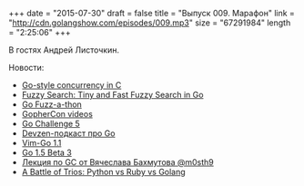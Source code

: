 +++
date = "2015-07-30"
draft = false
title = "Выпуск 009. Марафон"
link = "http://cdn.golangshow.com/episodes/009.mp3"
size = "67291984"
length = "2:25:06"
+++

В гостях Андрей Листочкин.

Новости:

* [Go-style concurrency in C](http://libmill.org/tutorial.html)
* [Fuzzy Search: Tiny and Fast Fuzzy Search in Go](https://github.com/renstrom/fuzzysearch)
* [Go Fuzz-a-thon](https://groups.google.com/forum/#!topic/golang-nuts/4PmyYvcnpIs)
* [GopherCon videos](https://blog.golang.org/gophercon2015)
* [Go Challenge 5](http://golang-challenge.com/go-challenge5/)
* [Devzen-подкаст про Go](http://devzen.ru/episode-0051/#comment-2157166978)
* [Vim-Go 1.1](https://github.com/fatih/vim-go/releases/tag/v1.1)
* [Go 1.5 Beta 3](https://tip.golang.org/doc/go1.5)
* [Лекция по GC от Вячеслава Бахмутова @m0sth9](https://twitter.com/m0sth8)
* [A Battle of Trios: Python vs Ruby vs Golang](http://www.cuelogic.com/blog/a-battle-of-trios-python-vs-ruby-vs-golang/)